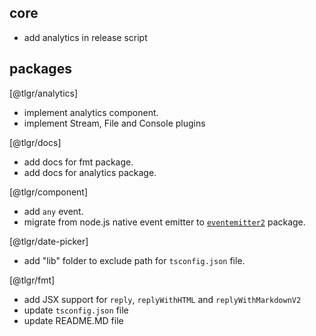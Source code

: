 ## core

- add analytics in release script

## packages

[@tlgr/analytics]

- implement analytics component.
- implement Stream, File and Console plugins

[@tlgr/docs]

- add docs for fmt package.
- add docs for analytics package.

[@tlgr/component]

- add `any` event.
- migrate from node.js native event emitter to [`eventemitter2`](https://github.com/EventEmitter2/EventEmitter2) package.

[@tlgr/date-picker]

- add "lib" folder to exclude path for `tsconfig.json` file.

[@tlgr/fmt]

- add JSX support for `reply`, `replyWithHTML` and `replyWithMarkdownV2`
- update `tsconfig.json` file
- update README.MD file
